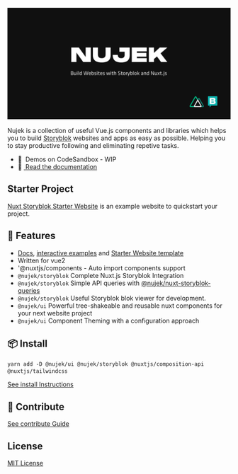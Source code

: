 ![Nujek Framework](docs/static/nujek.png)

Nujek is a collection of useful Vue.js components and libraries which helps you to build [Storyblok](https://www.storyblok.com/) websites and apps as easy as possible. Helping you to stay productive following and eliminating repetive 
tasks.

- 🎲 &nbsp;Demos on CodeSandbox - WIP
- 📖 [&nbsp;Read the documentation](https://nujek-docs.vercel.app/)

## Starter Project

[Nuxt Storyblok Starter Website](https://github.com/regenrek/nuxt-storyblok-starter) is an example website to quickstart your project.


## 🚀 Features

* [Docs](https://nujek-docs.vercel.app/), [interactive examples](https://nujek-storybook.vercel.app/) and [Starter Website template](https://github.com/regenrek/nuxt-storyblok-starter)
* Written for vue2
* '@nuxtjs/components - Auto import components support
* `@nujek/storyblok` Complete Nuxt.js Storyblok Integration
* `@nujek/storyblok` Simple API queries with [@nujek/nuxt-storyblok-queries](https://github.com/regenrek/nuxt-storyblok-queries#readme)
* `@nujek/storyblok` Useful Storyblok blok viewer for development.
* `@nujek/ui` Powerful tree-shakeable and reusable nuxt components for your next website project
* `@nujek/ui` Component Theming with a configuration approach

## 📦 Install

```
yarn add -D @nujek/ui @nujek/storyblok @nuxtjs/composition-api @nuxtjs/tailwindcss
```

[See install Instructions](https://nujek-docs.vercel.app/getting-started/quick-start)

## 🧱 Contribute

[See contribute Guide](https://nujek-docs.vercel.app/contribute/how-to-contribue)

## License

[MIT License](./LICENSE)